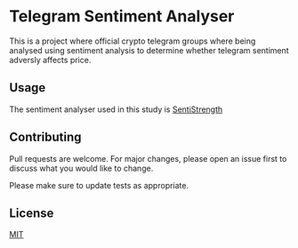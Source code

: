 # Telegram Sentiment Analyser

This is a project where official crypto telegram groups where being analysed using sentiment analysis to determine whether telegram sentiment adversly affects price.

## Usage

The sentiment analyser used in this study is [SentiStrength](http://sentistrength.wlv.ac.uk)


## Contributing
Pull requests are welcome. For major changes, please open an issue first to discuss what you would like to change.

Please make sure to update tests as appropriate.

## License
[MIT](https://choosealicense.com/licenses/mit/)